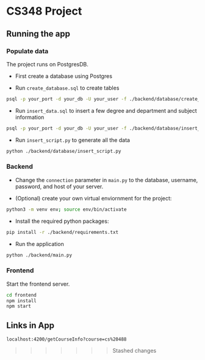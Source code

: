 # CS348 Project

## Running the app

### Populate data

The project runs on PostgresDB.

- First create a database using Postgres

- Run `create_database.sql` to create tables
```bash
psql -p your_port -d your_db -U your_user -f ./backend/database/create_database.sql
```

- Run `insert_data.sql` to insert a few degree and department and subject information
```bash
psql -p your_port -d your_db -U your_user -f ./backend/database/insert_data.sql
```

- Run `insert_script.py` to generate all the data
```bash
python ./backend/database/insert_script.py
```

### Backend

- Change the `connection` parameter in `main.py` to the database, username, password, and host of your server.

- (Optional) create your own virtual enviornment for the project:
```bash
python3 -m venv env; source env/bin/activate
```

- Install the required python packages:
```bash
pip install -r ./backend/requirements.txt
```

- Run the application 
```bash
python ./backend/main.py
```

### Frontend

Start the frontend server.

```bash
cd frontend
npm install
npm start
```

## Links in App

```
localhost:4200/getCourseInfo?course=cs%20488
```
>>>>>>> Stashed changes
